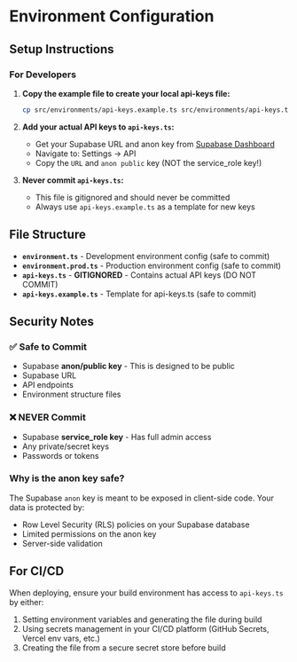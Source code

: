 # Environment Configuration

## Setup Instructions

### For Developers

1. **Copy the example file to create your local api-keys file:**
   ```bash
   cp src/environments/api-keys.example.ts src/environments/api-keys.ts
   ```

2. **Add your actual API keys to `api-keys.ts`:**
   - Get your Supabase URL and anon key from [Supabase Dashboard](https://app.supabase.com)
   - Navigate to: Settings → API
   - Copy the `URL` and `anon public` key (NOT the service_role key!)

3. **Never commit `api-keys.ts`:**
   - This file is gitignored and should never be committed
   - Always use `api-keys.example.ts` as a template for new keys

## File Structure

- **`environment.ts`** - Development environment config (safe to commit)
- **`environment.prod.ts`** - Production environment config (safe to commit)
- **`api-keys.ts`** - **GITIGNORED** - Contains actual API keys (DO NOT COMMIT)
- **`api-keys.example.ts`** - Template for api-keys.ts (safe to commit)

## Security Notes

### ✅ Safe to Commit
- Supabase **anon/public key** - This is designed to be public
- Supabase URL
- API endpoints
- Environment structure files

### ❌ NEVER Commit
- Supabase **service_role key** - Has full admin access
- Any private/secret keys
- Passwords or tokens

### Why is the anon key safe?
The Supabase `anon` key is meant to be exposed in client-side code. Your data is protected by:
- Row Level Security (RLS) policies on your Supabase database
- Limited permissions on the anon key
- Server-side validation

## For CI/CD

When deploying, ensure your build environment has access to `api-keys.ts` by either:
1. Setting environment variables and generating the file during build
2. Using secrets management in your CI/CD platform (GitHub Secrets, Vercel env vars, etc.)
3. Creating the file from a secure secret store before build
